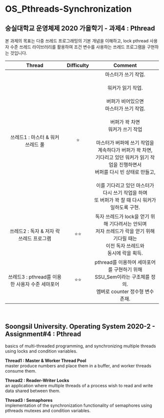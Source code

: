 # OS_Pthreads-Synchronization
## 숭실대학교 운영체제 2020 가을학기 - 과제4 : Pthread  
  
본 과제의 목표는 다중 쓰레드 프로그래밍의 기본 개념을 이해하고, lock pthread 사용자 수준 쓰레드 라이브러리를 활용하여 조건 변수를 사용하는 쓰레드 프로그램을 구현하는 것입니다.  
 
|<center>**Thread**</center>|<center>**Difficulty**</center>|<center>Comment</center>|
|:---:|:---:|:---:|
|쓰레드1 : 마스터 & 워커 쓰레드 풀|⭐|마스터가 쓰기 작업. <br><br> 워커가 읽기 작업. <br><br> 버퍼가 비어있으면<br> 마스터가 쓰기 작업. <br><br> 버퍼가 꽉 차면<br> 워커가 쓰기 작업 <br><br>마스터가 버퍼에 쓰기 작업을 계속하다가 버퍼가 꽉 차면, <br> 기다리고 있던 워커가 읽기 작업을 진행하면서 <br>버퍼를 다시 빈 상태로 만들고, <br><br> 이를 기다리고 있던 마스터가 <br>다시 쓰기 작업을 하며<br>또 버퍼가 꽉 찰 때 다시 워커가 일하도록 구현.|
|쓰레드2 : 독자 & 저자 락 쓰레드 프로그램|⭐⭐|독자 쓰레드가 lock을 얻기 위해 기다려서는 안되며<br> 저자 쓰레드가 락을 얻기 위해 기다릴 때는<br>이전 독자 쓰레드와<br> 동시에 락을 획득.|
|쓰레드3 : pthread를 이용한 사용자 수준 세마포어|⭐⭐|pthread를 이용하여 세마포어를 구현하기 위해 <br>SSU_Sem이라는 구조체를 정의. <br>멤버로 counter 정수형 변수 존재.|

<br>

## Soongsil University. Operating System 2020-2 - Assignment#4 : Pthread  
  
basics of multi-threaded programming, and synchronizing multiple threads using locks and condition variables.  
  
**Thread1 : Master & Worker Thread Pool**  
master produce numbers and place them in a buffer, and worker threads consume them.  
  
**Thread2 : Reader-Writer Locks**  
an application where multiple threads of a process wish to read and write data shared between them.  
  
**Thread3 : Semaphores**  
implementation of the synchronization functionality of semaphores using pthreads mutexes and condition variables.  
